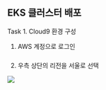 #  

## EKS 클러스터 배포

Task 1. Cloud9 환경 구성

1. AWS 계정으로 로그인
###
2. 우측 상단의 리전을 서울로 선택

![](../img/L1T1-리전.png)